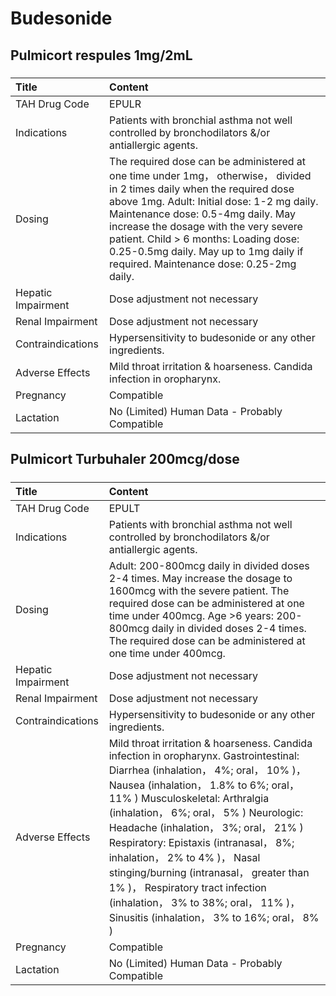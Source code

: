 # Budesonide

## Pulmicort respules 1mg/2mL

##### 

| Title              | Content                                                                                                                                                                                                                                                                                                                                                                             |
|:-------------------|:------------------------------------------------------------------------------------------------------------------------------------------------------------------------------------------------------------------------------------------------------------------------------------------------------------------------------------------------------------------------------------|
| TAH Drug Code      | EPULR                                                                                                                                                                                                                                                                                                                                                                               |
| Indications        | Patients with bronchial asthma not well controlled by bronchodilators &/or antiallergic agents.                                                                                                                                                                                                                                                                                     |
| Dosing             | The required dose can be administered at one time under 1mg， otherwise， divided in 2 times daily when the required dose above 1mg. Adult: Initial dose: 1-2 mg daily. Maintenance dose: 0.5-4mg daily. May increase the dosage with the very severe patient. Child > 6 months: Loading dose: 0.25-0.5mg daily. May up to 1mg daily if required. Maintenance dose: 0.25-2mg daily. |
| Hepatic Impairment | Dose adjustment not necessary                                                                                                                                                                                                                                                                                                                                                       |
| Renal Impairment   | Dose adjustment not necessary                                                                                                                                                                                                                                                                                                                                                       |
| Contraindications  | Hypersensitivity to budesonide or any other ingredients.                                                                                                                                                                                                                                                                                                                            |
| Adverse Effects    | Mild throat irritation & hoarseness. Candida infection in oropharynx.                                                                                                                                                                                                                                                                                                               |
| Pregnancy          | Compatible                                                                                                                                                                                                                                                                                                                                                                          |
| Lactation          | No (Limited) Human Data - Probably Compatible                                                                                                                                                                                                                                                                                                                                       |

## Pulmicort Turbuhaler 200mcg/dose

##### 

| Title              | Content                                                                                                                                                                                                                                                                                                                                                                                                                                                                                                                                      |
|:-------------------|:---------------------------------------------------------------------------------------------------------------------------------------------------------------------------------------------------------------------------------------------------------------------------------------------------------------------------------------------------------------------------------------------------------------------------------------------------------------------------------------------------------------------------------------------|
| TAH Drug Code      | EPULT                                                                                                                                                                                                                                                                                                                                                                                                                                                                                                                                        |
| Indications        | Patients with bronchial asthma not well controlled by bronchodilators &/or antiallergic agents.                                                                                                                                                                                                                                                                                                                                                                                                                                              |
| Dosing             | Adult: 200-800mcg daily in divided doses 2-4 times. May increase the dosage to 1600mcg with the severe patient. The required dose can be administered at one time under 400mcg. Age >6 years: 200-800mcg daily in divided doses 2-4 times. The required dose can be administered at one time under 400mcg.                                                                                                                                                                                                                                   |
| Hepatic Impairment | Dose adjustment not necessary                                                                                                                                                                                                                                                                                                                                                                                                                                                                                                                |
| Renal Impairment   | Dose adjustment not necessary                                                                                                                                                                                                                                                                                                                                                                                                                                                                                                                |
| Contraindications  | Hypersensitivity to budesonide or any other ingredients.                                                                                                                                                                                                                                                                                                                                                                                                                                                                                     |
| Adverse Effects    | Mild throat irritation & hoarseness. Candida infection in oropharynx. Gastrointestinal: Diarrhea (inhalation， 4%; oral， 10% )， Nausea (inhalation， 1.8% to 6%; oral， 11% ) Musculoskeletal: Arthralgia (inhalation， 6%; oral， 5% ) Neurologic: Headache (inhalation， 3%; oral， 21% ) Respiratory: Epistaxis (intranasal， 8%; inhalation， 2% to 4% )， Nasal stinging/burning (intranasal， greater than 1% )， Respiratory tract infection (inhalation， 3% to 38%; oral， 11% )， Sinusitis (inhalation， 3% to 16%; oral， 8% ) |
| Pregnancy          | Compatible                                                                                                                                                                                                                                                                                                                                                                                                                                                                                                                                   |
| Lactation          | No (Limited) Human Data - Probably Compatible                                                                                                                                                                                                                                                                                                                                                                                                                                                                                                |

